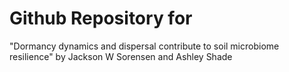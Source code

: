 # Github Repository for 
"Dormancy dynamics and dispersal contribute to soil microbiome resilience" 
by Jackson W Sorensen and Ashley Shade
